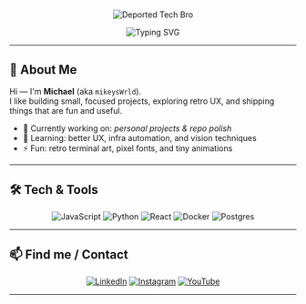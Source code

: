 # 
<p align="center">
  <img src="https://img.shields.io/badge/Deported_Tech_Bro-🚀-brightgreen?style=for-the-badge&logo=console" alt="Deported Tech Bro" />
</p>

<!-- Typing SVG (Readme Typing SVG) -->
<p align="center">
  <img src="https://readme-typing-svg.herokuapp.com?font=Fira%20Code&size=22&duration=3000&pause=1000&color=F7AB2C&width=720&lines=Hi+there!;I'm+Michael+(mikeysWrld);I+build+braindamaged+stuff+and+enjoy+getting+baked" alt="Typing SVG" />
</p>

---

## 👋 About Me
Hi — I'm **Michael** (aka `mikeysWrld`).  
I like building small, focused projects, exploring retro UX, and shipping things that are fun and useful.

- 🔭 Currently working on: *personal projects & repo polish*
- 🌱 Learning: better UX, infra automation, and vision techniques
- ⚡ Fun: retro terminal art, pixel fonts, and tiny animations

---

## 🛠️ Tech & Tools
<p align="center">
  <!-- Shields.io badges -->
  <img alt="JavaScript" src="https://img.shields.io/badge/Tech-JavaScript-F7DF1E?style=for-the-badge&logo=javascript&logoColor=black"/>
  <img alt="Python" src="https://img.shields.io/badge/Tech-Python-3776AB?style=for-the-badge&logo=python&logoColor=white"/>
  <img alt="React" src="https://img.shields.io/badge/Tech-React-61DAFB?style=for-the-badge&logo=react&logoColor=black"/>
  <img alt="Docker" src="https://img.shields.io/badge/Infra-Docker-2496ED?style=for-the-badge&logo=docker&logoColor=white"/>
  <img alt="Postgres" src="https://img.shields.io/badge/DB-Postgres-336791?style=for-the-badge&logo=postgresql&logoColor=white"/>
</p>

---

## 📫 Find me / Contact
<p align="center">
  <!-- Shields social links (edit URLs to your profiles) -->
  <a href="https://www.linkedin.com/in/"><img alt="LinkedIn" src="https://img.shields.io/badge/LinkedIn-Connect-0A66C2?style=for-the-badge&logo=linkedin&logoColor=white" /></a>
  <a href="https://www.instagram.com/"><img alt="Instagram" src="https://img.shields.io/badge/Instagram-Follow-E1306C?style=for-the-badge&logo=instagram&logoColor=white" /></a>
  <a href="https://www.youtube.com/"><img alt="YouTube" src="https://img.shields.io/badge/YouTube-Subscribe-FF0000?style=for-the-badge&logo=youtube&logoColor=white" /></a>
</p>

---
